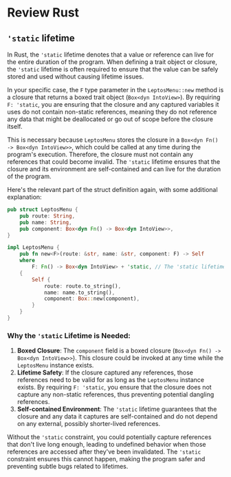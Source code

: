# Review Rust

## `'static` lifetime

In Rust, the `'static` lifetime denotes that a value or reference can live for the entire duration of the program. When defining a trait object or closure, the `'static` lifetime is often required to ensure that the value can be safely stored and used without causing lifetime issues.

In your specific case, the `F` type parameter in the `LeptosMenu::new` method is a closure that returns a boxed trait object (`Box<dyn IntoView>`). By requiring `F: 'static`, you are ensuring that the closure and any captured variables it uses do not contain non-static references, meaning they do not reference any data that might be deallocated or go out of scope before the closure itself.

This is necessary because `LeptosMenu` stores the closure in a `Box<dyn Fn() -> Box<dyn IntoView>>`, which could be called at any time during the program's execution. Therefore, the closure must not contain any references that could become invalid. The `'static` lifetime ensures that the closure and its environment are self-contained and can live for the duration of the program.

Here's the relevant part of the struct definition again, with some additional explanation:

```rust
pub struct LeptosMenu {
    pub route: String,
    pub name: String,
    pub component: Box<dyn Fn() -> Box<dyn IntoView>>,
}

impl LeptosMenu {
    pub fn new<F>(route: &str, name: &str, component: F) -> Self
    where
        F: Fn() -> Box<dyn IntoView> + 'static, // The 'static lifetime ensures safety
    {
        Self {
            route: route.to_string(),
            name: name.to_string(),
            component: Box::new(component),
        }
    }
}
```

### Why the `'static` Lifetime is Needed:

1. **Boxed Closure**: The `component` field is a boxed closure (`Box<dyn Fn() -> Box<dyn IntoView>>`). This closure could be invoked at any time while the `LeptosMenu` instance exists.
2. **Lifetime Safety**: If the closure captured any references, those references need to be valid for as long as the `LeptosMenu` instance exists. By requiring `F: 'static`, you ensure that the closure does not capture any non-static references, thus preventing potential dangling references.
3. **Self-contained Environment**: The `'static` lifetime guarantees that the closure and any data it captures are self-contained and do not depend on any external, possibly shorter-lived references.

Without the `'static` constraint, you could potentially capture references that don't live long enough, leading to undefined behavior when those references are accessed after they've been invalidated. The `'static` constraint ensures this cannot happen, making the program safer and preventing subtle bugs related to lifetimes.